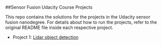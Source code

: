 ##Sensor Fusion Udacity Course Projects

This repo contains the solutions for the projects in the Udacity sensor fusion nanodegree. 
For details about how to run the projects, refer to the original README file inside each respective project. 

- Project 1: [Lidar object detection](SFND_Lidar_Obstacle_Detection)
